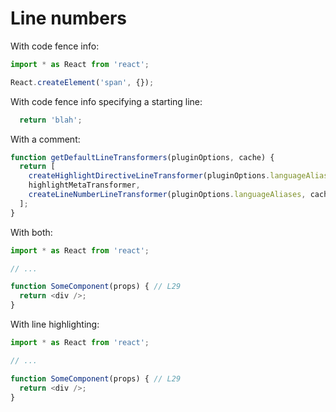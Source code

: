 # Line numbers

With code fence info:

```js {numberLines}
import * as React from 'react';

React.createElement('span', {});
```

With code fence info specifying a starting line:

```js {numberLines: 21}
  return 'blah';
```

With a comment:

```ts
function getDefaultLineTransformers(pluginOptions, cache) {
  return [
    createHighlightDirectiveLineTransformer(pluginOptions.languageAliases, cache), // L4
    highlightMetaTransformer,
    createLineNumberLineTransformer(pluginOptions.languageAliases, cache)
  ];
}
```

With both:

```ts {numberLines}
import * as React from 'react';

// ...

function SomeComponent(props) { // L29
  return <div />;
}
```

With line highlighting:

```ts {5, numberLines}
import * as React from 'react';

// ...

function SomeComponent(props) { // L29
  return <div />;
}
```
